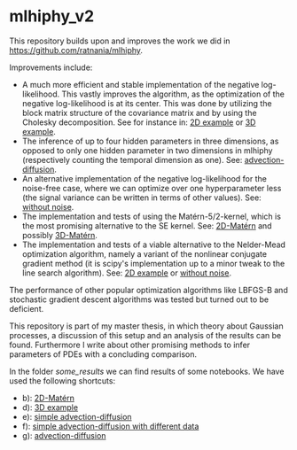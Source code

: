 # mlhiphy_v2

This repository builds upon and improves the work we did in https://github.com/ratnania/mlhiphy.

Improvements include:

* A much more efficient and stable implementation of the negative log-likelihood. This vastly improves the algorithm, as the optimization of the negative log-likelihood is at its center. This was done by utilizing the block matrix structure of the covariance matrix and by using the Cholesky decomposition. See for instance in: [2D example](http://nbviewer.jupyter.org/github/Slowpuncher24/mlhiphy_v2/blob/master/2D_example.ipynb) or [3D example](http://nbviewer.jupyter.org/github/Slowpuncher24/mlhiphy_v2/blob/master/3D_example.ipynb).
* The inference of up to four hidden parameters in three dimensions, as opposed to only one hidden parameter in two dimensions in mlhiphy (respectively counting the temporal dimension as one). 
See: [advection-diffusion](http://nbviewer.jupyter.org/github/Slowpuncher24/mlhiphy_v2/blob/master/advection_diffusion.ipynb).
* An alternative implementation of the negative log-likelihood for the noise-free case, where we can optimize over one hyperparameter less (the signal variance can be written in terms of other values).
See: [without noise](http://nbviewer.jupyter.org/github/Slowpuncher24/mlhiphy_v2/blob/master/without_noise.ipynb).
* The implementation and tests of using the Matérn-5/2-kernel, which is the most promising alternative to the SE kernel.
See: [2D-Matérn](http://nbviewer.jupyter.org/github/Slowpuncher24/mlhiphy_v2/blob/master/2D-Matérn.ipynb) and possibly [3D-Matérn](http://nbviewer.jupyter.org/github/Slowpuncher24/mlhiphy_v2/blob/master/additional_notebooks/3D_Matérn_no_success.ipynb).
* The implementation and tests of a viable alternative to the Nelder-Mead optimization algorithm, namely a variant of the nonlinear conjugate gradient method (it is scipy's implementation up to a minor tweak to the line search algorithm).
See: [2D example](http://nbviewer.jupyter.org/github/Slowpuncher24/mlhiphy_v2/blob/master/2D_example.ipynb) or [without noise](http://nbviewer.jupyter.org/github/Slowpuncher24/mlhiphy_v2/blob/master/without_noise.ipynb).

The performance of other popular optimization algorithms like LBFGS-B and stochastic gradient descent algorithms was tested but turned out to be deficient.

This repository is part of my master thesis, in which theory about Gaussian processes, a discussion of this setup and an analysis of the results can be found. Furthermore I write about other promising methods to infer parameters of PDEs with a concluding comparison.

In the folder *some_results* we can find results of some notebooks. We have used the following shortcuts:

* b): [2D-Matérn](http://nbviewer.jupyter.org/github/Slowpuncher24/mlhiphy_v2/blob/master/2D-Matérn.ipynb)
* d): [3D example](http://nbviewer.jupyter.org/github/Slowpuncher24/mlhiphy_v2/blob/master/3D_example.ipynb)
* e): [simple advection-diffusion](http://nbviewer.jupyter.org/github/Slowpuncher24/mlhiphy_v2/blob/master/advection_diffusion_simplified.ipynb)
* f): [simple advection-diffusion with different data](http://nbviewer.jupyter.org/github/Slowpuncher24/mlhiphy_v2/blob/master/advection_diffusion_simplified_different_data.ipynb)
* g): [advection-diffusion](http://nbviewer.jupyter.org/github/Slowpuncher24/mlhiphy_v2/blob/master/advection_diffusion.ipynb)



